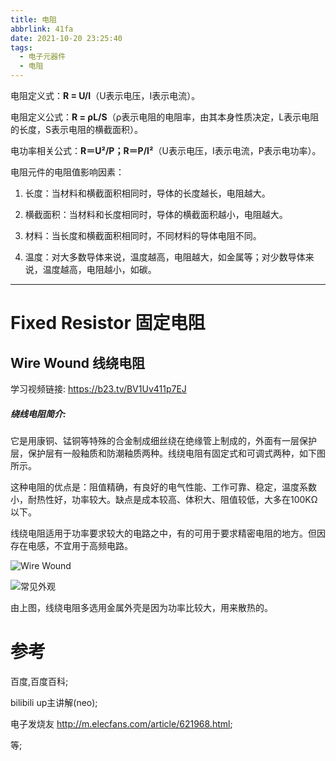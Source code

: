 ```yaml
---
title: 电阻
abbrlink: 41fa
date: 2021-10-20 23:25:40
tags:
  - 电子元器件
  - 电阻
---
```

<p>电阻定义式：<strong>R = U/I</strong>（U表示电压，I表示电流）。</p>

<p>电阻定义公式：<strong>R = ρL/S</strong>（ρ表示电阻的电阻率，由其本身性质决定，L表示电阻的长度，S表示电阻的横截面积）。 </p>

<p>电功率相关公式：<strong>R＝U²/P；R＝P/I²</strong>（U表示电压，I表示电流，P表示电功率）。</p>

<p>电阻元件的电阻值影响因素：

1. 长度：当材料和横截面积相同时，导体的长度越长，电阻越大。

2. 横截面积：当材料和长度相同时，导体的横截面积越小，电阻越大。

3. 材料：当长度和横截面积相同时，不同材料的导体电阻不同。

4. 温度：对大多数导体来说，温度越高，电阻越大，如金属等；对少数导体来说，温度越高，电阻越小，如碳。</p>

--------

# Fixed Resistor 固定电阻

## Wire Wound 线绕电阻
学习视频链接: https://b23.tv/BV1Uv411p7EJ
##### 绕线电阻简介:
<p>它是用康铜、锰铜等特殊的合金制成细丝绕在绝缘管上制成的，外面有一层保护层，保护层有一般釉质和防潮釉质两种。线绕电阻有固定式和可调式两种，如下图所示。</p>

<p>这种电阻的优点是：阻值精确，有良好的电气性能、工作可靠、稳定，温度系数小，耐热性好，功率较大。缺点是成本较高、体积大、阻值较低，大多在100KΩ以下。</p>

<p>线绕电阻适用于功率要求较大的电路之中，有的可用于要求精密电阻的地方。但因存在电感，不宜用于高频电路。</p>

![Wire Wound](https://aqdebug-1307771998.cos.ap-hongkong.myqcloud.com/pictures/blogs/resistance/wirewoundjiegou.jpg "线绕电阻结构")

![常见外观](https://aqdebug-1307771998.cos.ap-hongkong.myqcloud.com/pictures/blogs/resistance/wirewound.jpg "线绕电阻常见外观")

由上图，线绕电阻多选用金属外壳是因为功率比较大，用来散热的。

# 参考
百度,百度百科;

bilibili up主讲解(neo);

电子发烧友 http://m.elecfans.com/article/621968.html;

等;
